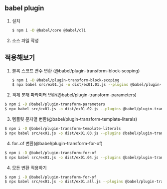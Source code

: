 ## babel plugin 
1. 설치
    ```bash
    $ npm i -D @babel/core @babel/cli
    ```
2. 소스 파일 작성

## 적용해보기
1. 블록 스코프 변수 변환 (@babel/plugin-transform-block-scoping)
    ```bash
    $ npm i -D @babel/plugin-transform-block-scoping
    $ npx babel src/ex01.js -o dist/ex01.01.js --plugins @babel/plugin-transform-block-scoping
    ```

2. 객체 분해 파라미터 변환(@babel/plugin-transform-parameters) 
```bash
$ npm i -D @babel/plugin-transform-parameters
$ npx babel src/ex01.js -o dist/ex01.02.js --plugins @babel/plugin-transform-parameters
```

3. 템플릿 문자열 변환(@babel/plugin-transform-template-literals) 
```bash
$ npm i -D @babel/plugin-transform-template-literals
$ npx babel src/ex01.js -o dist/ex01.03.js --plugins @babel/plugin-transform-template-literals
```

4. for..of 변환(@babel/plugin-transform-for-of) 
```bash
$ npm i -D @babel/plugin-transform-for-of
$ npx babel src/ex01.js -o dist/ex01.04.js --plugins @babel/plugin-transform-for-of
```

4. 모든 변환 적용하기
```bash
$ npm i -D @babel/plugin-transform-for-of
$ npx babel src/ex01.js -o dist/ex01.all.js --plugins @babel/plugin-transform-for-of --plugins @babel/plugin-transform-template-literals --plugins @babel/plugin-transform-parameters --plugins @babel/plugin-transform-block-scoping
```